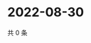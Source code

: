 # 2022-08-30

共 0 条

<!-- BEGIN WEIBO -->
<!-- 最后更新时间 Tue Aug 30 2022 12:47:55 GMT+0800 (China Standard Time) -->

<!-- END WEIBO -->
